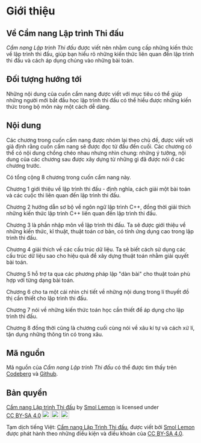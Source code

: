 # Giới thiệu

## Về Cẩm nang Lập trình Thi đấu

*Cẩm nang Lập trình Thi đấu* được viết nên nhằm cung cấp những kiến thức về lập trình thi đấu, giúp bạn hiểu rõ những kiến thức liên quan đến lập trình thi đấu và cách áp dụng chúng vào những bài toán.

## Đối tượng hướng tới

Những nội dung của cuốn cẩm nang được viết với mục tiêu có thể giúp những người mới bắt đầu học lập trình thi đấu có thể hiểu được những kiến thức trong bộ môn này một cách dễ dàng.

## Nội dung

Các chương trong cuốn cẩm nang được nhóm lại theo chủ đề, được viết với giả định rằng cuốn cẩm nang sẽ được đọc từ đầu đến cuối. Các chương có thể có nội dung chồng chéo nhau nhưng nhìn chung: những ý tưởng, nội dung của các chương sau được xây dựng từ những gì đã được nói ở các chương trước.

Có tổng cộng 8 chương trong cuốn cẩm nang này.

Chương 1 giới thiệu về lập trình thi đấu - định nghĩa, cách giải một bài toán và các cuộc thi liên quan đến lập trình thi đấu. 

Chương 2 hướng dẫn sơ bộ về ngôn ngữ lập trình C++, đồng thời giải thích những kiến thức lập trình C++ liên quan đến lập trình thi đấu.

Chương 3 là phần nhập môn về lập trình thi đấu. Ta sẽ được giới thiệu về những kiến thức, kĩ thuật, thuật toán cơ bản, có tính ứng dụng cao trong lập trình thi đấu. 

Chương 4 giải thích về các cấu trúc dữ liệu. Ta sẽ biết cách sử dụng các cấu trúc dữ liệu sao cho hiệu quả để xây dựng thuật toán nhằm giải quyết bài toán. 

Chương 5 hỗ trợ ta qua các phương pháp lập "dàn bài" cho thuật toán phù hợp với từng dạng bài toán.

Chương 6 cho ta một cái nhìn chi tiết về những nội dung trong lí thuyết đồ thị cần thiết cho lập trình thi đấu.

Chương 7 nói về những kiến thức toán học cần thiết để áp dụng cho lập trình thi đấu.

Chương 8 đồng thời cũng là chương cuối cùng nói về xâu kí tự và cách xử lí, tận dụng những thông tin có trong xâu.

## Mã nguồn

Mã nguồn của *Cẩm nang Lập trình Thi đấu* có thể được tìm thấy trên [Codeberg](https://codeberg.org/SmolLemon/SmolBook) và [Github](https://github.com/SmolLemon/SmolBook).

## Bản quyền 

<p xmlns:cc="http://creativecommons.org/ns#" xmlns:dct="http://purl.org/dc/terms/"><a property="dct:title" rel="cc:attributionURL" href="https://book.smollemon.page">Cẩm nang Lập trình Thi đấu</a> by <a rel="cc:attributionURL dct:creator" property="cc:attributionName" href="https://smollemon.page">Smol Lemon</a> is licensed under <a href="https://creativecommons.org/licenses/by-sa/4.0/?ref=chooser-v1" target="_blank" rel="license noopener noreferrer" style="display:inline-block;">CC BY-SA 4.0<img style="height:22px!important;margin-left:3px;vertical-align:text-bottom;" src="https://mirrors.creativecommons.org/presskit/icons/cc.svg?ref=chooser-v1" alt=""><img style="height:22px!important;margin-left:3px;vertical-align:text-bottom;" src="https://mirrors.creativecommons.org/presskit/icons/by.svg?ref=chooser-v1" alt=""><img style="height:22px!important;margin-left:3px;vertical-align:text-bottom;" src="https://mirrors.creativecommons.org/presskit/icons/sa.svg?ref=chooser-v1" alt=""></a></p> 

Tạm dịch tiếng Việt: [Cẩm nang Lập Trình Thi đấu](https://book.smollemon.page), được viết bởi [Smol Lemon](https://smollemon.page) được phát hành theo những điều kiện và điều khoản của [CC BY-SA 4.0](https://creativecommons.org/licenses/by-sa/4.0/).
